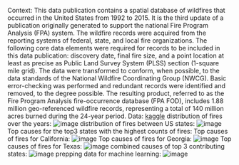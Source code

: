 Context:
This data publication contains a spatial database of wildfires that occurred in the United States from 1992 to 2015.
It is the third update of a publication originally generated to support the national Fire Program Analysis (FPA) system. 
The wildfire records were acquired from the reporting systems of federal, state, and local fire organizations.
The following core data elements were required for records to be included in this data publication: discovery date,
final fire size, and a point location at least as precise as Public Land Survey System (PLSS) section (1-square mile grid).
The data were transformed to conform, when possible, to the data standards of the National Wildfire Coordinating Group (NWCG).
Basic error-checking was performed and redundant records were identified and removed, to the degree possible.
The resulting product, referred to as the Fire Program Analysis fire-occurrence database
(FPA FOD), includes 1.88 million geo-referenced wildfire records, representing a total of 140 million acres burned during the 24-year period.
Data:
[kaggle](https://www.kaggle.com/datasets/rtatman/188-million-us-wildfires)
distribution of fires over the years:
![image](https://github.com/clovestad/Wild_fires/assets/103072823/ade50481-2a73-42d0-8891-a3882780e01c)
distribution of fires between US states:
![image](https://github.com/clovestad/Wild_fires/assets/103072823/634ab0ab-87aa-49bd-ac87-f2a5ceb2c136)
Top causes for the top3 states with the highest counts of fires:
  Top causes of fires for California:
  ![image](https://github.com/clovestad/Wild_fires/assets/103072823/3035d28e-4033-4f7e-bf25-12b63ff14923)
  Top causes of fires for Georgia:
  ![image](https://github.com/clovestad/Wild_fires/assets/103072823/64cace80-c245-47d7-8732-2e77ea5ece08)
  Top causes of fires for Texas:
  ![image](https://github.com/clovestad/Wild_fires/assets/103072823/ea1a7c99-a0c8-4359-96ab-6db69c974975)
  combined causes of top 3 contributing states:
  ![image](https://github.com/clovestad/Wild_fires/assets/103072823/43ca0525-4571-416a-96f5-c2a0e2e95506)
  prepping data for machine learning:
  ![image](https://github.com/clovestad/Wild_fires/assets/103072823/af32e8a9-8a08-4020-9408-bbcd7cc12c7e)



